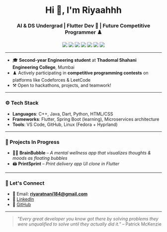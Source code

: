 <h1 align="center">Hi 👋, I'm Riyaahhh</h1>
<h3 align="center">AI & DS Undergrad | Flutter Dev 🚀 | Future Competitive Programmer ♟️</h3>

<p align="center">
  <img src="https://img.shields.io/badge/C++-blue.svg" />
  <img src="https://img.shields.io/badge/Java-ED8B00?logo=java&logoColor=white" />
  <img src="https://img.shields.io/badge/Dart-0175C2?logo=dart&logoColor=white" />
  <img src="https://img.shields.io/badge/Flutter-02569B?logo=flutter&logoColor=white" />
  <img src="https://img.shields.io/badge/Spring%20Boot-6DB33F?logo=springboot&logoColor=white" />
  <img src="https://img.shields.io/badge/Firebase-FFCA28?logo=firebase&logoColor=black" />
  <img src="https://img.shields.io/badge/Linux-Fedora-294172?logo=fedora&logoColor=white" />
</p>

---

- 🎓 **Second-year Engineering student** at **Thadomal Shahani Engineering College**, Mumbai 
- ♟️ Actively participating in **competitive programming contests** on platforms like Codeforces & LeetCode  
- ⚒️ Open to hackathons, projects, and teamwork!

---

### ⚙️ Tech Stack
- **Languages**: C++, Java, Dart, Python, HTML/CSS  
- **Frameworks**: Flutter, Spring Boot (learning), Microservices architecture  
- **Tools**: VS Code, GitHub, Linux (Fedora + Hyprland)  
---

### 🚀 Projects In Progress
- 🧘‍♀️ **BrainBubble** – *A mental wellness app that visualizes thoughts & moods as floating bubbles*  
- 🖨️ **PrintSprint** – *Print delivery app UI clone in Flutter*

---

### 🤝 Let's Connect
- 📧 Email: **riyaratnani184@gmail.com**  
- 🔗 [LinkedIn](https://www.linkedin.com/in/riya-ratnani-b45163326/)
- 🐙 [GitHub](https://github.com/riyaahhh)

---

> *"Every great developer you know got there by solving problems they were unqualified to solve until they actually did it."* – Patrick McKenzie
